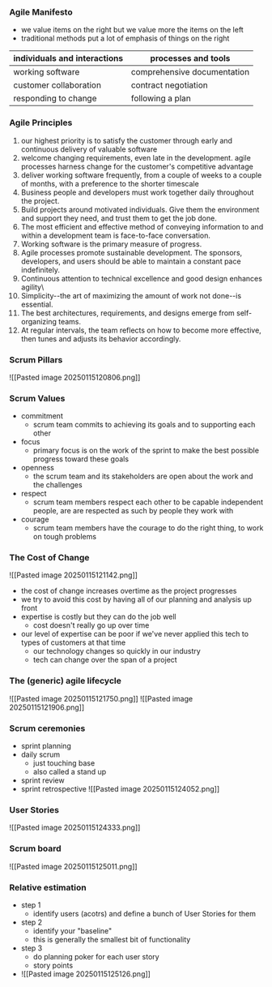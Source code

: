 ### Agile Manifesto
- we value items on the right but we value more the items on the left
- traditional methods put a lot of emphasis of things on the right 

| individuals and interactions | processes and tools         |
| ---------------------------- | --------------------------- |
| working software             | comprehensive documentation |
| customer collaboration       | contract negotiation        |
| responding to change         | following a plan            |

### Agile Principles
1. our highest priority is to satisfy the customer through early and continuous delivery of valuable software
2. welcome changing requirements, even late in the development. agile processes harness change for the customer's competitive advantage 
3. deliver working software frequently, from a couple of weeks to a couple of months, with a preference to the shorter timescale 
4. Business people and developers must work together daily throughout the project.  
5. Build projects around motivated individuals. Give them the environment and support they need, and trust them to get the job done.  
6. The most efficient and effective method of conveying information to and within a development team is face-to-face conversation.
7. Working software is the primary measure of progress.  
8. Agile processes promote sustainable development. The sponsors, developers, and users should be able to maintain a constant pace indefinitely.  
9. Continuous attention to technical excellence and good design enhances agility\  
10. Simplicity--the art of maximizing the amount of work not done--is essential. 
11. The best architectures, requirements, and designs emerge from self-organizing teams.  
12. At regular intervals, the team reflects on how to become more effective, then tunes and adjusts its behavior accordingly.

### Scrum Pillars
![[Pasted image 20250115120806.png]]

### Scrum Values
- commitment
	- scrum team commits to achieving its goals and to supporting each other
- focus
	- primary focus is on the work of the sprint to make the best possible progress toward these goals
- openness 
	- the scrum team and its stakeholders are open about the work and the challenges
- respect 
	- scrum team members respect each other to be capable independent people, are are respected as such by people they work with
- courage
	- scrum team members have the courage to do the right thing, to work on tough problems 

### The Cost of Change 
![[Pasted image 20250115121142.png]]
- the cost of change increases overtime as the project progresses 
- we try to avoid this cost by having all of our planning and analysis up front 
- expertise is costly but they can do the job well 
	- cost doesn't really go up over time
- our level of expertise can be poor if we've never applied this tech to types of customers at that time
	- our technology changes so quickly in our industry
	- tech can change over the span of a project 

### The (generic) agile lifecycle
![[Pasted image 20250115121750.png]]
![[Pasted image 20250115121906.png]]
### Scrum ceremonies
- sprint planning
- daily scrum
	- just touching base
	- also called a stand up
- sprint review
- sprint retrospective
![[Pasted image 20250115124052.png]]

### User Stories
![[Pasted image 20250115124333.png]]

### Scrum board
![[Pasted image 20250115125011.png]]

### Relative estimation
- step 1
	- identify users (acotrs) and define a bunch of User Stories for them
- step 2
	- identify your "baseline"
	- this is generally the smallest bit of functionality
- step 3
	- do planning poker for each user story
	- story points
- ![[Pasted image 20250115125126.png]]

